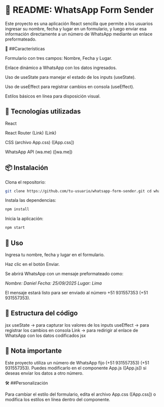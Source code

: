 # 📄 README: WhatsApp Form Sender

Este proyecto es una aplicación React sencilla que permite a los usuarios ingresar su nombre, fecha y lugar en un formulario, y luego enviar esa información directamente a un número de WhatsApp mediante un enlace preformateado.

🚀 ##Características

Formulario con tres campos: Nombre, Fecha y Lugar.

Enlace dinámico a WhatsApp con los datos ingresados.

Uso de useState para manejar el estado de los inputs (useState).

Uso de useEffect para registrar cambios en consola (useEffect).

Estilos básicos en línea para disposición visual.

## 🧩 Tecnologías utilizadas

React

React Router (Link) (Link)

CSS (archivo App.css) ([App.css])

WhatsApp API (wa.me) ([wa.me])

## 📦 Instalación

Clona el repositorio:

```bash 
git clone https://github.com/tu-usuario/whatsapp-form-sender.git cd whatsapp-form-sender
```

Instala las dependencias:

```bash
npm install
```

Inicia la aplicación:

```bash
npm start
```

## 📝 Uso

Ingresa tu nombre, fecha y lugar en el formulario.

Haz clic en el botón Enviar.

Se abrirá WhatsApp con un mensaje preformateado como:

*Nombre: Daniel*
*Fecha: 25/09/2025*
*Lugar: Lima*

El mensaje estará listo para ser enviado al número +51 931557353 (+51 931557353).

## 📁 Estructura del código

jsx useState → para capturar los valores de los inputs useEffect → para registrar los cambios en consola Link → para redirigir al enlace de WhatsApp con los datos codificados jsx

## 📌 Nota importante

Este proyecto utiliza un número de WhatsApp fijo (+51 931557353) (+51 931557353). Puedes modificarlo en el componente App.js ([App.js]) si deseas enviar los datos a otro número.

🛠️ ##Personalización

Para cambiar el estilo del formulario, edita el archivo App.css ([App.css]) o modifica los estilos en línea dentro del componente.

